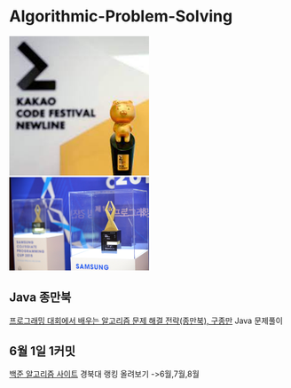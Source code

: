 # Algorithmic-Problem-Solving

<img src="images/trop.jpg" width=50% height=50%>  

<img src="images/trop2.jpg" width=50% height=50%>  



## Java 종만북 

[프로그래밍 대회에서 배우는 알고리즘 문제 해결 전략(종만북), 구종만](https://book.algospot.com/) Java 문제풀이 

## 6월 1일 1커밋 

[백준 알고리즘 사이트](https://www.acmicpc.net/school/ranklist/202) 경북대 랭킹 올려보기 ->6월,7월,8월 



